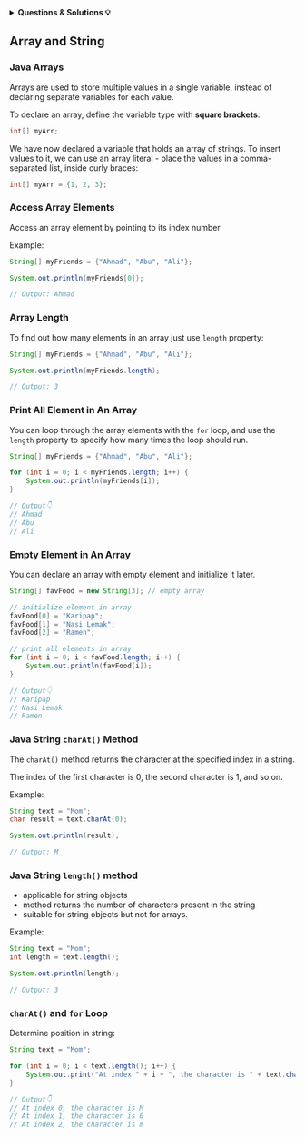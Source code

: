 <details><summary><b>Questions & Solutions 💡</b></summary>

- [Q1](Q1)
- [Q2](Q2)
- [Q3](Q3)
- [Q4](Q4)
- [Q5](Q5)
- [Q6](Q6)
- [Q7](Q7)

</details>

## Array and String

### Java Arrays

Arrays are used to store multiple values in a single variable, instead of declaring separate variables for each value.

To declare an array, define the variable type with **square brackets**:

```java
int[] myArr;
```

We have now declared a variable that holds an array of strings. To insert values to it, we can use an array literal - place the values in a comma-separated list, inside curly braces:

```java
int[] myArr = {1, 2, 3};
```

### Access Array Elements

Access an array element by pointing to its index number

Example:

```java
String[] myFriends = {"Ahmad", "Abu", "Ali"};

System.out.println(myFriends[0]);

// Output: Ahmad
```

### Array Length

To find out how many elements in an array just use `length` property:

```java
String[] myFriends = {"Ahmad", "Abu", "Ali"};

System.out.println(myFriends.length);

// Output: 3
```

### Print All Element in An Array

You can loop through the array elements with the `for` loop, and use the `length` property to specify how many times the loop should run.

```java
String[] myFriends = {"Ahmad", "Abu", "Ali"};

for (int i = 0; i < myFriends.length; i++) {
    System.out.println(myFriends[i]);
}

// Output👇
// Ahmad
// Abu
// Ali
```

### Empty Element in An Array

You can declare an array with empty element and initialize it later.

```java
String[] favFood = new String[3]; // empty array

// initialize element in array
favFood[0] = "Karipap";
favFood[1] = "Nasi Lemak";
favFood[2] = "Ramen";

// print all elements in array
for (int i = 0; i < favFood.length; i++) {
    System.out.println(favFood[i]);
}

// Output👇
// Karipap
// Nasi Lemak
// Ramen
```

### Java String `charAt()` Method

The `charAt()` method returns the character at the specified index in a string.

The index of the first character is 0, the second character is 1, and so on.

Example:

```java
String text = "Mom";
char result = text.charAt(0);

System.out.println(result);

// Output: M
```

### Java String `length()` method

- applicable for string objects
- method returns the number of characters present in the string
- suitable for string objects but not for arrays.

Example:

```java
String text = "Mom";
int length = text.length();

System.out.println(length);

// Output: 3
```

### `charAt()` and `for` Loop

Determine position in string:

```java
String text = "Mom";

for (int i = 0; i < text.length(); i++) {
    System.out.print("At index " + i + ", the character is " + text.charAt(i));
}

// Output👇
// At index 0, the character is M
// At index 1, the character is 0
// At index 2, the character is m
```
